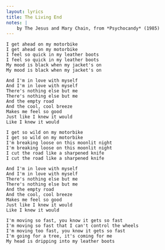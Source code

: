 ```yaml
---
layout: lyrics
title: The Living End
notes: |
    by The Jesus and Mary Chain, from *Psychocandy* (1985)
---
```


    I get ahead on my motorbike
    I get ahead on my motorbike
    I feel so quick in my leather boots
    I feel so quick in my leather boots
    My mood is black when my jacket's on
    My mood is black when my jacket's on

    And I'm in love with myself
    And I'm in love with myself
    There's nothing else but me
    There's nothing else but me
    And the empty road
    And the cool, cool breeze
    Makes me feel so good
    Just like I knew it would
    Like I knew it would

    I get so wild on my motorbike
    I get so wild on my motorbike
    I'm breaking loose on this moonlit night
    I'm breaking loose on this moonlit night
    I cut the road like a sharpened knife
    I cut the road like a sharpened knife

    And I'm in love with myself
    And I'm in love with myself
    There's nothing else but me
    There's nothing else but me
    And the empty road
    And the cool, cool breeze
    Makes me feel so good
    Just like I knew it would
    Like I knew it would

    I'm moving so fast, you know it gets so fast
    I'm moving so fast that I can't control the wheels
    I'm moving too fast, you know it gets so fast
    I'm going for a tree, it's coming for me
    My head is dripping into my leather boots

